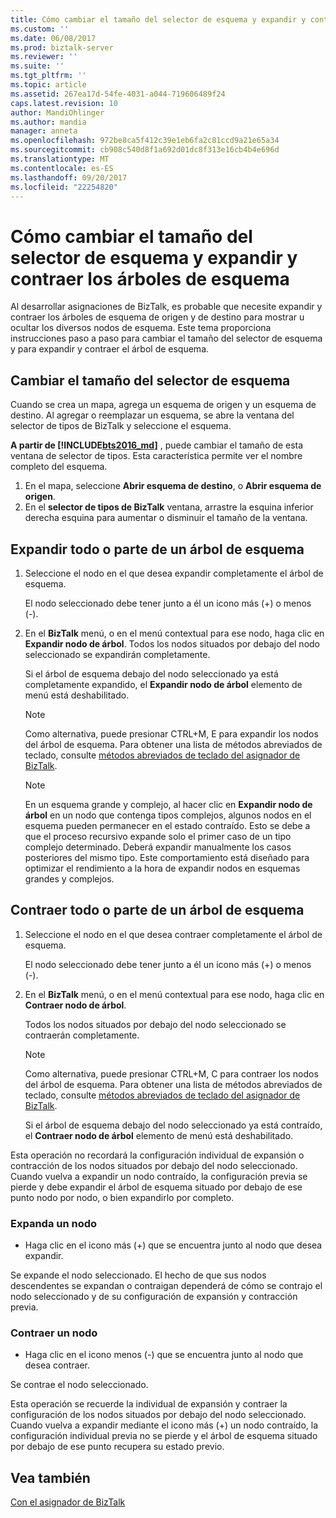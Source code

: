 ```yaml
---
title: Cómo cambiar el tamaño del selector de esquema y expandir y contraer los árboles de esquema | Documentos de Microsoft
ms.custom: ''
ms.date: 06/08/2017
ms.prod: biztalk-server
ms.reviewer: ''
ms.suite: ''
ms.tgt_pltfrm: ''
ms.topic: article
ms.assetid: 267ea17d-54fe-4031-a044-719606489f24
caps.latest.revision: 10
author: MandiOhlinger
ms.author: mandia
manager: anneta
ms.openlocfilehash: 972be8ca5f412c39e1eb6fa2c81ccd9a21e65a34
ms.sourcegitcommit: cb908c540d8f1a692d01dc8f313e16cb4b4e696d
ms.translationtype: MT
ms.contentlocale: es-ES
ms.lasthandoff: 09/20/2017
ms.locfileid: "22254820"
---
```

# <a name="how-to-resize-the-schema-picker-and-expand-and-collapse-the-schema-trees"></a>Cómo cambiar el tamaño del selector de esquema y expandir y contraer los árboles de esquema
Al desarrollar asignaciones de BizTalk, es probable que necesite expandir y contraer los árboles de esquema de origen y de destino para mostrar u ocultar los diversos nodos de esquema. Este tema proporciona instrucciones paso a paso para cambiar el tamaño del selector de esquema y para expandir y contraer el árbol de esquema.  

## <a name="resize-the-schema-picker"></a>Cambiar el tamaño del selector de esquema

Cuando se crea un mapa, agrega un esquema de origen y un esquema de destino. Al agregar o reemplazar un esquema, se abre la ventana del selector de tipos de BizTalk y seleccione el esquema. 

**A partir de [!INCLUDE[bts2016_md](../includes/bts2016-md.md)]** , puede cambiar el tamaño de esta ventana de selector de tipos. Esta característica permite ver el nombre completo del esquema.

1. En el mapa, seleccione **Abrir esquema de destino**, o **Abrir esquema de origen**.
2. En el **selector de tipos de BizTalk** ventana, arrastre la esquina inferior derecha esquina para aumentar o disminuir el tamaño de la ventana.
  
## <a name="expand-all-or-part-of-a-schema-tree"></a>Expandir todo o parte de un árbol de esquema  
  
1.  Seleccione el nodo en el que desea expandir completamente el árbol de esquema.  
  
     El nodo seleccionado debe tener junto a él un icono más (+) o menos (-).  
  
2.  En el **BizTalk** menú, o en el menú contextual para ese nodo, haga clic en **Expandir nodo de árbol**. Todos los nodos situados por debajo del nodo seleccionado se expandirán completamente.  
  
     Si el árbol de esquema debajo del nodo seleccionado ya está completamente expandido, el **Expandir nodo de árbol** elemento de menú está deshabilitado.  
  
    > [!NOTE]
    >  Como alternativa, puede presionar CTRL+M, E para expandir los nodos del árbol de esquema. Para obtener una lista de métodos abreviados de teclado, consulte [métodos abreviados de teclado del asignador de BizTalk](../core/biztalk-mapper-keyboard-shortcuts.md).  
  
    > [!NOTE]
    >  En un esquema grande y complejo, al hacer clic en **Expandir nodo de árbol** en un nodo que contenga tipos complejos, algunos nodos en el esquema pueden permanecer en el estado contraído. Esto se debe a que el proceso recursivo expande solo el primer caso de un tipo complejo determinado. Deberá expandir manualmente los casos posteriores del mismo tipo. Este comportamiento está diseñado para optimizar el rendimiento a la hora de expandir nodos en esquemas grandes y complejos.  
  
## <a name="collapse-all-or-part-of-a-schema-tree"></a>Contraer todo o parte de un árbol de esquema  
  
1.  Seleccione el nodo en el que desea contraer completamente el árbol de esquema.  
  
     El nodo seleccionado debe tener junto a él un icono más (+) o menos (-).  
  
2.  En el **BizTalk** menú, o en el menú contextual para ese nodo, haga clic en **Contraer nodo de árbol**.  
  
     Todos los nodos situados por debajo del nodo seleccionado se contraerán completamente.  
  
    > [!NOTE]
    >  Como alternativa, puede presionar CTRL+M, C para contraer los nodos del árbol de esquema. Para obtener una lista de métodos abreviados de teclado, consulte [métodos abreviados de teclado del asignador de BizTalk](../core/biztalk-mapper-keyboard-shortcuts.md).  
  
     Si el árbol de esquema debajo del nodo seleccionado ya está contraído, el **Contraer nodo de árbol** elemento de menú está deshabilitado.  
  
 Esta operación no recordará la configuración individual de expansión o contracción de los nodos situados por debajo del nodo seleccionado. Cuando vuelva a expandir un nodo contraído, la configuración previa se pierde y debe expandir el árbol de esquema situado por debajo de ese punto nodo por nodo, o bien expandirlo por completo.  
  
### <a name="expand-a-node"></a>Expanda un nodo
  
-   Haga clic en el icono más (+) que se encuentra junto al nodo que desea expandir.  
  
 Se expande el nodo seleccionado. El hecho de que sus nodos descendentes se expandan o contraigan dependerá de cómo se contrajo el nodo seleccionado y de su configuración de expansión y contracción previa.  
  
### <a name="collapse-a-node"></a>Contraer un nodo
  
-   Haga clic en el icono menos (-) que se encuentra junto al nodo que desea contraer.  
  
 Se contrae el nodo seleccionado.  
  
 Esta operación se recuerde la individual de expansión y contraer la configuración de los nodos situados por debajo del nodo seleccionado. Cuando vuelva a expandir mediante el icono más (+) un nodo contraído, la configuración individual previa no se pierde y el árbol de esquema situado por debajo de ese punto recupera su estado previo.  
  
## <a name="see-also"></a>Vea también  
 [Con el asignador de BizTalk](../core/using-biztalk-mapper.md)